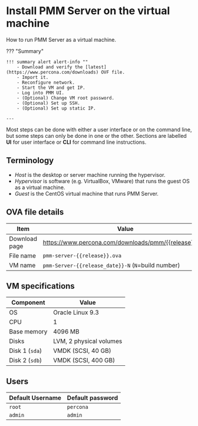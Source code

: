 # Install PMM Server on the virtual machine

How to run PMM Server as a virtual machine.

??? "Summary"

    !!! summary alert alert-info ""
        - Download and verify the [latest](https://www.percona.com/downloads) OVF file.
        - Import it.
        - Reconfigure network.
        - Start the VM and get IP.
        - Log into PMM UI.
        - (Optional) Change VM root password.
        - (Optional) Set up SSH.
        - (Optional) Set up static IP.

    ---

Most steps can be done with either a user interface or on the command line, but some steps can only be done in one or the other. Sections are labelled **UI** for user interface or **CLI** for command line instructions.

## Terminology

- *Host* is the desktop or server machine running the hypervisor.
- *Hypervisor* is software (e.g. VirtualBox, VMware) that runs the guest OS as a virtual machine.
- *Guest* is the CentOS virtual machine that runs PMM Server.

## OVA file details

| Item          | Value
|---------------|-----------------------------------------------------------
| Download page | <https://www.percona.com/downloads/pmm/{{release}}/ova>
| File name     | `pmm-server-{{release}}.ova`
| VM name       | `pmm-Server-{{release_date}}-N` (`N`=build number)

## VM specifications

| Component         | Value
|-------------------|-------------------------------
| OS                | Oracle Linux 9.3
| CPU               | 1
| Base memory       | 4096 MB
| Disks             | LVM, 2 physical volumes
| Disk 1 (`sda`)    | VMDK (SCSI, 40 GB)
| Disk 2 (`sdb`)    | VMDK (SCSI, 400 GB)

## Users

| Default Username | Default password
|------------------|-----------------------
| `root`           | `percona`
| `admin`          | `admin`





